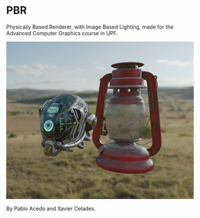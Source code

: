 # PBR

Physically Based Renderer, with Image Based Lighting, made for the Advanced Computer Graphics course in UPF.

![alt_text](https://github.com/PabloAcedo/PBR/blob/main/Images/pbr_1.PNG)

By Pablo Acedo and Xavier Celades.
